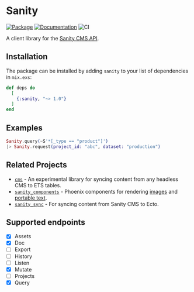 # Sanity

[![Package](https://img.shields.io/hexpm/v/sanity.svg)](https://hex.pm/packages/sanity) [![Documentation](http://img.shields.io/badge/hex.pm-docs-green.svg?style=flat)](https://hexdocs.pm/sanity) ![CI](https://github.com/balexand/sanity/actions/workflows/elixir.yml/badge.svg)

A client library for the [Sanity CMS API](https://www.sanity.io/docs/http-api).

## Installation

The package can be installed by adding `sanity` to your list of dependencies in `mix.exs`:

```elixir
def deps do
  [
    {:sanity, "~> 1.0"}
  ]
end
```

## Examples

```elixir
Sanity.query(~S'*[_type == "product"]')
|> Sanity.request(project_id: "abc", dataset: "production")
```

## Related Projects

* [`cms`](https://github.com/balexand/cms) - An experimental library for syncing content from any headless CMS to ETS tables.
* [`sanity_components`](https://github.com/balexand/sanity_components) - Phoenix components for rendering [images](https://www.sanity.io/docs/presenting-images) and [portable text](https://www.sanity.io/docs/presenting-block-text).
* [`sanity_sync`](https://github.com/balexand/sanity_sync) - For syncing content from Sanity CMS to Ecto.

## Supported endpoints

- [x] Assets
- [x] Doc
- [ ] Export
- [ ] History
- [ ] Listen
- [x] Mutate
- [ ] Projects
- [x] Query

